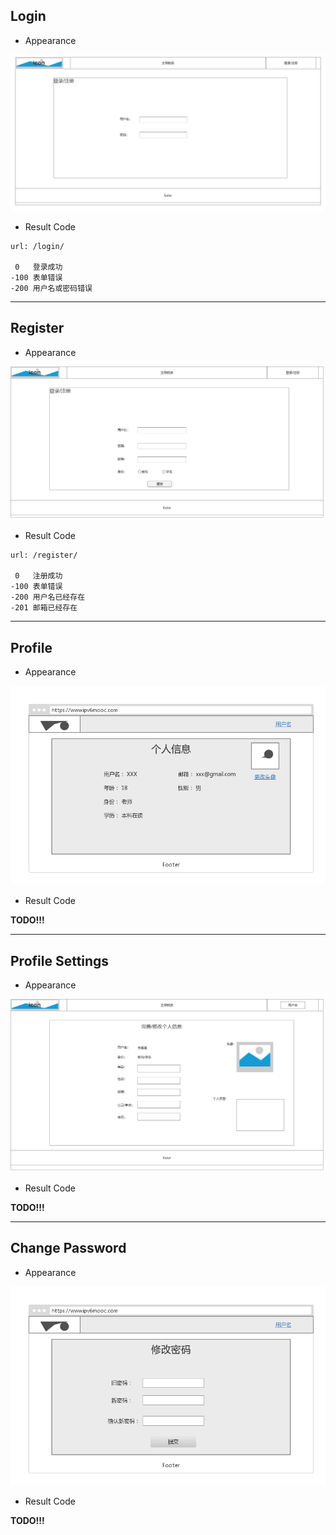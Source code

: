 ## Login

* Appearance

![Login](img/login.png)

* Result Code
```
url: /login/

 0   登录成功
-100 表单错误
-200 用户名或密码错误
```

---

## Register

* Appearance

![Register](img/register.png)

* Result Code
```
url: /register/

 0   注册成功
-100 表单错误
-200 用户名已经存在
-201 邮箱已经存在
```

---

## Profile

* Appearance

![Profile](img/profile.png)

* Result Code

**TODO!!!**

---

## Profile Settings

* Appearance

![Profile Settings](img/profile-settings.png)

* Result Code

**TODO!!!**

---

## Change Password

* Appearance

![Change Password](img/change-password.png)

* Result Code

**TODO!!!**